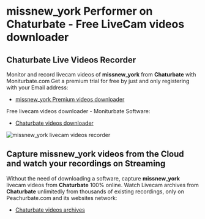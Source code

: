 # missnew_york Performer on Chaturbate - Free LiveCam videos downloader

## Chaturbate Live Videos Recorder

Monitor and record livecam videos of **missnew_york** from **Chaturbate** with Moniturbate.com
Get a premium trial for free by just and only registering with your Email address:
* [missnew_york Premium videos downloader](https://moniturbate.com/request-demo-licence-key.html)

Free livecam videos downloader - Moniturbate Software:
* [Chaturbate videos downloader](https://moniturbate.com/moniturbate-download-software.html)

![missnew_york livecam videos recorder](https://peachurnet.com/templates/moniturbate-software.png)


## Capture missnew_york videos from the Cloud and watch your recordings on Streaming

Without the need of downloading a software, capture **missnew_york** livecam videos from **Chaturbate** 100% online.
Watch Livecam archives from **Chaturbate** unlimitedly from thousands of existing recordings, only on Peachurbate.com and its websites network:
* [Chaturbate videos archives](https://peachurnet.com/)